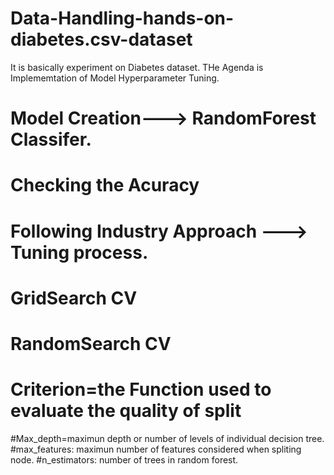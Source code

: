 # Data-Handling-hands-on-diabetes.csv-dataset
It is basically experiment on Diabetes dataset.
THe Agenda is Implememtation of Model Hyperparameter Tuning.
# Model Creation---> RandomForest Classifer.
# Checking the Acuracy
# Following Industry Approach ---> Tuning process.
# GridSearch CV
# RandomSearch CV



# Criterion=the Function used to evaluate the quality of split
#Max_depth=maximun depth or number of levels of individual decision tree.
#max_features: maximun number of features considered when spliting node.
#n_estimators: number of trees in random forest.

